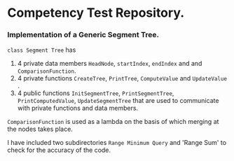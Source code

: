 # Competency Test Repository.

### Implementation of a Generic Segment Tree.

`class Segment Tree` has

1. 4 private data members `HeadNode`, `startIndex`, `endIndex` and  and `ComparisonFunction`.
2. 4 private functions `CreateTree`, `PrintTree`, `ComputeValue` and `UpdateValue` .
3. 4 public functions `InitSegmentTree`, `PrintSegmentTree`, `PrintComputedValue`, `UpdateSegmentTree`  that are used to communicate with private functions and data members.

`ComparisonFunction` is used as a lambda on the basis of which merging at the nodes takes place.

I have included two subdirectories `Range Minimum Query` and 'Range Sum' to check for the accuracy of the code.
